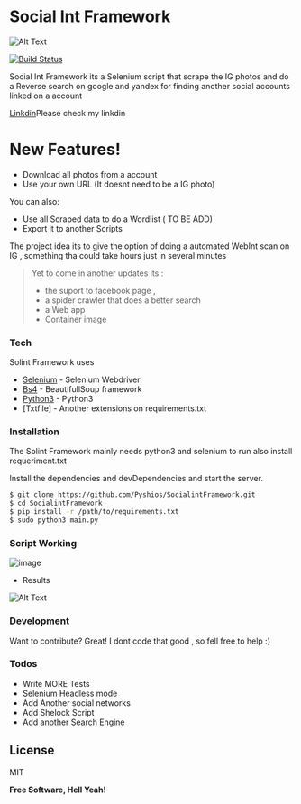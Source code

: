 # Social Int Framework

![Alt Text](https://i.ibb.co/p0Xph0C/solint.png)

[![Build Status](https://travis-ci.org/joemccann/dillinger.svg?branch=master)](https://travis-ci.org/joemccann/dillinger)

Social Int Framework its a Selenium script that scrape the IG photos and do a Reverse search on google and yandex for finding another social accounts linked on a account

[Linkdin]Please check my linkdin

# New Features!

  - Download all photos from a account
  - Use your own URL (It doesnt need to be a IG photo)


You can also:
  - Use all Scraped data to do a Wordlist ( TO BE ADD)
  - Export it to another Scripts 
  

The project idea its to give the option of doing a automated WebInt scan on IG , something tha could take hours just in several minutes

> Yet to come in another updates its :
> - the suport to facebook page ,
> - a spider crawler that does a better search
> - a Web app
> - Container image

### Tech

Solint Framework uses

* [Selenium] - Selenium Webdriver
* [Bs4] - BeautifullSoup framework
* [Python3] - Python3
* [Txtfile] - Another extensions on requirements.txt




### Installation

The Solint Framework mainly needs python3 and selenium to run also install requeriment.txt

Install the dependencies and devDependencies and start the server.

```sh
$ git clone https://github.com/Pyshios/SocialintFramework.git
$ cd SocialintFramework
$ pip install -r /path/to/requirements.txt
$ sudo python3 main.py
```
### Script Working 
![image](https://media.giphy.com/media/spZ2VzUAlo7z2ffBBX/giphy.gif)

- Results

![Alt Text](https://i.ibb.co/NNnS7Ly/6-1082.png)
### Development

Want to contribute? Great!
I dont code that good , so fell free to help :)

### Todos

 - Write MORE Tests
 - Selenium Headless mode
 - Add Another social networks
 - Add Shelock Script
 - Add another Search Engine

License
----

MIT


**Free Software, Hell Yeah!**

[//]: # (These are reference links used in the body of this note and get stripped out when the markdown processor does its job. There is no need to format nicely because it shouldn't be seen. Thanks SO - http://stackoverflow.com/questions/4823468/store-comments-in-markdown-syntax)


   [Linkdin]: <https://www.linkedin.com/in/raphel-levy-828739198/>
   [Selenium]: <https://chromedriver.chromium.org/downloads>

   [Bs4]: <https://pypi.org/project/bs4/>
   [Python3]: <https://www.python.org/downloads/>

